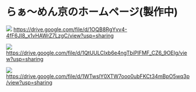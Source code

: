 # らぁ〜めん京のホームページ(製作中)

![](https://i.imgur.com/V2oCz8l.png)
https://drive.google.com/file/d/1OQB8RgYvv4-4fF6JI8_x1vHAWrZ7LzgC/view?usp=sharing

![](https://i.imgur.com/svjMNjt.png)
https://drive.google.com/file/d/1QtUULClxb6e4ngTbiPIFMF_CZ6_9OElg/view?usp=sharing

![](https://i.imgur.com/dzeV28N.png)
https://drive.google.com/file/d/1WTwslY0XTW7ooo0ubFKCt34mBpO5wq3p/view?usp=sharing
